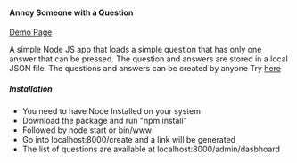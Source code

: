 <h4>Annoy Someone with a Question</h4>
<a href="http://fun.smart5.co.uk/challenge/1591918631029">Demo Page</a>
<p>A simple Node JS app that loads a simple question that has only one answer that can be pressed.  The question and answers are stored in a local JSON file.  
The questions and answers can be created by anyone Try <a href="http://fun.smart5.co.uk/create"> here </a></p>
<h5>Installation</h5>
<ul>
<li>You need to have Node Installed on your system</li>
<li>Download the package and run "npm install"</li>
<li>Followed by node start or bin/www</li>
<li>Go into localhost:8000/create and a link will be generated</li>
<li>The list of questions are available at localhost:8000/admin/dasbhoard </li>
</ul>
